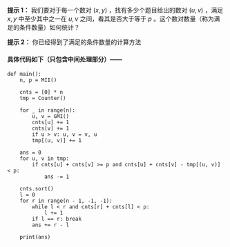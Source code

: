 **提示 1：** 我们要对于每一个数对 $(x,y)$ ，找有多少个题目给出的数对 $(u,v)$ ，满足 $x,y$ 中至少其中之一在 $u,v$ 之间，看其是否大于等于 $p$ 。这个数对数量（称为满足的条件数量）如何统计？

**提示 2：** 你已经得到了满足的条件数量的计算方法


#### 具体代码如下（只包含中间处理部分）——

```Python[]
def main():
    n, p = MII()

    cnts = [0] * n
    tmp = Counter()

    for _ in range(n):
        u, v = GMI()
        cnts[u] += 1
        cnts[v] += 1
        if u > v: u, v = v, u
        tmp[(u, v)] += 1

    ans = 0
    for u, v in tmp:
        if cnts[u] + cnts[v] >= p and cnts[u] + cnts[v] - tmp[(u, v)] < p:
            ans -= 1

    cnts.sort()
    l = 0
    for r in range(n - 1, -1, -1):
        while l < r and cnts[r] + cnts[l] < p:
            l += 1
        if l == r: break
        ans += r - l

    print(ans)
```